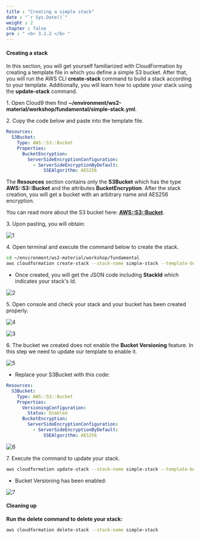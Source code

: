 ```yaml
---
title : "Creating a simple stack"
date : "`r Sys.Date()`"
weight : 2
chapter : false
pre : " <b> 3.1.2 </b> "
---
```


#### Creating a stack

In this section, you will get yourself familiarized with CloudFormation by creating a template file in which you define a simple S3 bucket. After that, you will run the AWS CLI **create-stack** command to build a stack according to your template. Additionally, you will learn how to update your stack using the **update-stack** command.

1\. Open Cloud9 then find **~/environment/ws2-material/workshop/fundamental/simple-stack.yml**.

2\. Copy the code below and paste into the template file.

```yaml
Resources:
  S3Bucket:
    Type: AWS::S3::Bucket
    Properties:
      BucketEncryption:
        ServerSideEncryptionConfiguration:
          - ServerSideEncryptionByDefault:
              SSEAlgorithm: AES256
```

The **Resources** section contains only the **S3Bucket** which has the type **AWS::S3::Bucket** and the attributes **BucketEncryption**. After the stack creation, you will get a bucket with an arbitrary name and AES256 encryption.

You can read more about the S3 bucket here: **[AWS::S3::Bucket](https://docs.aws.amazon.com/AWSCloudFormation/latest/UserGuide/aws-resource-s3-bucket.html)**.

3\. Upon pasting, you will obtain:
   
![1](/images/3.1.2-SimpleStack/1.png)

4\. Open terminal and execute the command below to create the stack.
   
```bash
cd ~/environment/ws2-material/workshop/fundamental
aws cloudformation create-stack --stack-name simple-stack --template-body file://simple-stack.yml
```

* Once created, you will get the JSON code including **StackId** which indicates your stack's Id.

![2](/images/3.1.2-SimpleStack/2.png)

5\. Open console and check your stack and your bucket has been created properly.
   
![4](/images/3.1.2-SimpleStack/4.png)

![3](/images/3.1.2-SimpleStack/3.png)

6\. The bucket we created does not enable the **Bucket Versioning** feature. In this step we need to update our template to enable it.

![5](/images/3.1.2-SimpleStack/5.png)

* Replace your S3Bucket with this code:

```yaml
Resources:
  S3Bucket:
    Type: AWS::S3::Bucket
    Properties:
      VersioningConfiguration:
        Status: Enabled
      BucketEncryption:
        ServerSideEncryptionConfiguration:
          - ServerSideEncryptionByDefault:
              SSEAlgorithm: AES256
```

![6](/images/3.1.2-SimpleStack/6.png)

7\. Execute the command to update your stack.
   
```bash
aws cloudformation update-stack --stack-name simple-stack --template-body file://simple-stack.yml
```

* Bucket Versioning has been enabled:

![7](/images/3.1.2-SimpleStack/7.png)

#### Cleaning up

**Run the delete command to delete your stack:**

```bash
aws cloudformation delete-stack --stack-name simple-stack
```